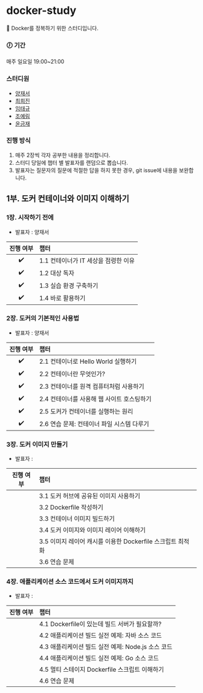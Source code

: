# docker-study
🐋 Docker를 정복하기 위한 스터디입니다.<br/>

### 🕖 기간
매주 일요일 19:00~21:00

### 스터디원
- [양재서](https://github.com/psychology50)
- [최희진](https://github.com/heejinnn)
- [임태규](https://github.com/TaeKyuIm)
- [조예림](https://github.com/J0YERIM)
- [윤금재](https://github.com/YoonKeumJae)

### 진행 방식
1. 매주 2장씩 각자 공부한 내용을 정리합니다.
2. 스터디 당일에 챕터 별 발표자를 랜덤으로 뽑습니다.
3. 발표자는 질문자의 질문에 적절한 답을 하지 못한 경우, git issue에 내용을 보완합니다.

## 1부. 도커 컨테이너와 이미지 이해하기
### 1장. 시작하기 전에
- 발표자 : 양재서

|진행 여부|챕터|
|:---:|:---|
|✔️| 1.1 컨테이너가 IT 세상을 점령한 이유 |
|✔️| 1.2 대상 독자 |
|✔️| 1.3 실습 환경 구축하기 |
|✔️| 1.4 바로 활용하기 |

### 2장. 도커의 기본적인 사용법
- 발표자 : 양재서

|진행 여부|챕터|
|:---:|:---|
|✔️| 2.1 컨테이너로 Hello World 실행하기 |
|✔️| 2.2 컨테이너란 무엇인가? |
|✔️| 2.3 컨테이너를 원격 컴퓨터처럼 사용하기 |
|✔️| 2.4 컨테이너를 사용해 웹 사이트 호스팅하기 |
|✔️| 2.5 도커가 컨테이너를 실행하는 원리 |
|✔️| 2.6 연습 문제: 컨테이너 파일 시스템 다루기 |

### 3장. 도커 이미지 만들기
- 발표자 :

|진행 여부|챕터|
|:---:|:---|
|| 3.1 도커 허브에 공유된 이미지 사용하기 |
|| 3.2 Dockerfile 작성하기 |
|| 3.3 컨테이너 이미지 빌드하기 |
|| 3.4 도커 이미지와 이미지 레이어 이해하기 |
|| 3.5 이미지 레이어 캐시를 이용한 Dockerfile 스크립트 최적화 |
|| 3.6 연습 문제 |

### 4장. 애플리케이션 소스 코드에서 도커 이미지까지
- 발표자 :

|진행 여부|챕터|
|:---:|:---|
|| 4.1 Dockerfile이 있는데 빌드 서버가 필요할까? |
|| 4.2 애플리케이션 빌드 실전 예제: 자바 소스 코드 |
|| 4.3 애플리케이션 빌드 실전 예제: Node.js 소스 코드 |
|| 4.4 애플리케이션 빌드 실전 예제: Go 소스 코드 |
|| 4.5 멀티 스테이지 Dockerfile 스크립트 이해하기 |
|| 4.6 연습 문제 |
